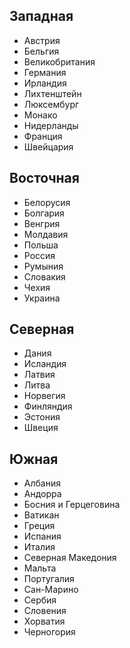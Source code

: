 ## Западная

*   Австрия
*   Бельгия
*   Великобритания
*   Германия
*   Ирландия
*   Лихтенштейн
*   Люксембург
*   Монако
*   Нидерланды
*   Франция
*   Швейцария

## Восточная

*   Белорусия
*   Болгария
*   Венгрия
*   Молдавия
*   Польша
*   Россия
*   Румыния
*   Словакия
*   Чехия
*   Украина

## Северная

*   Дания
*   Исландия
*	Латвия
*	Литва   
*   Норвегия
*   Финляндия
*	Эстония   
*   Швеция

## Южная

*   Албания
*   Андорра
*   Босния и Герцеговина
*   Ватикан
*   Греция
*   Испания
*   Италия
*   Северная Македония
*   Мальта
*   Португалия
*   Сан-Марино
*   Сербия
*   Словения
*   Хорватия
*   Черногория
